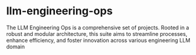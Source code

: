 # llm-engineering-ops
The LLM Engineering Ops is a comprehensive set of projects. Rooted in a robust and modular architecture, this suite aims to streamline processes, enhance efficiency, and foster innovation across various engineering LLM domain
